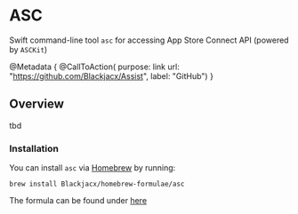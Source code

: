 # ASC

Swift command-line tool `asc` for accessing App Store Connect API (powered by `ASCKit`)

@Metadata {
    @CallToAction(
                  purpose: link
                  url: "https://github.com/Blackjacx/Assist",
                  label: "GitHub")
}

## Overview

tbd

### Installation

You can install `asc` via [Homebrew](https://brew.sh/) by running:

```shell
brew install Blackjacx/homebrew-formulae/asc
```
The formula can be found under [here](https://github.com/Blackjacx/homebrew-formulae)


